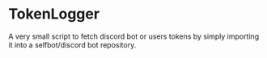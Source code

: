 # TokenLogger
A very small script to fetch discord bot or users tokens by simply importing it into a selfbot/discord bot repository.
